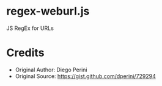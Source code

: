 # regex-weburl.js
JS RegEx for URLs

# Credits
* Original Author:  Diego Perini
* Original Source:  https://gist.github.com/dperini/729294
